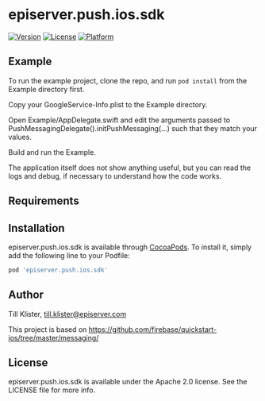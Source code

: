 # episerver.push.ios.sdk

[![Version](https://img.shields.io/cocoapods/v/episerver.push.ios.sdk.svg?style=flat)](https://cocoapods.org/pods/episerver.push.ios.sdk)
[![License](https://img.shields.io/cocoapods/l/episerver.push.ios.sdk.svg?style=flat)](https://cocoapods.org/pods/episerver.push.ios.sdk)
[![Platform](https://img.shields.io/cocoapods/p/episerver.push.ios.sdk.svg?style=flat)](https://cocoapods.org/pods/episerver.push.ios.sdk)

## Example

To run the example project, clone the repo, and run `pod install` from the Example directory first.

Copy your GoogleService-Info.plist to the Example directory.

Open Example/AppDelegate.swift and edit the arguments passed to PushMessagingDelegate().initPushMessaging(...) such that they match your values.

Build and run the Example.

The application itself does not show anything useful, but you can read the logs and debug, if necessary to understand how the code works.

## Requirements

## Installation

episerver.push.ios.sdk is available through [CocoaPods](https://cocoapods.org). To install
it, simply add the following line to your Podfile:

```ruby
pod 'episerver.push.ios.sdk'
```

## Author

Till Klister, till.klister@episerver.com

This project is based on https://github.com/firebase/quickstart-ios/tree/master/messaging/

## License

episerver.push.ios.sdk is available under the Apache 2.0 license. See the LICENSE file for more info.
